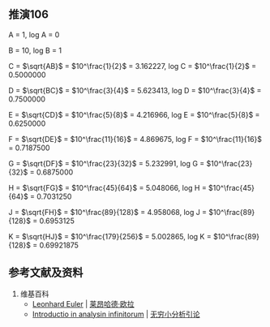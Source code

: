 ## 推演106

A = 1, log A = 0

B = 10, log B = 1

C =  $\sqrt{AB}$ = $10^\frac{1}{2}$ = 3.162227, log C = $10^\frac{1}{2}$ = 0.5000000

D =  $\sqrt{BC}$ = $10^\frac{3}{4}$ = 5.623413, log D = $10^\frac{3}{4}$ = 0.7500000

E =  $\sqrt{CD}$ = $10^\frac{5}{8}$ = 4.216966, log E = $10^\frac{5}{8}$ = 0.6250000

F =  $\sqrt{DE}$ = $10^\frac{11}{16}$ = 4.869675, log F = $10^\frac{11}{16}$ = 0.7187500

G =  $\sqrt{DF}$ = $10^\frac{23}{32}$ = 5.232991, log G = $10^\frac{23}{32}$ = 0.6875000

H =  $\sqrt{FG}$ = $10^\frac{45}{64}$ = 5.048066, log H = $10^\frac{45}{64}$ = 0.7031250

J =  $\sqrt{FH}$ = $10^\frac{89}{128}$ = 4.958068, log J = $10^\frac{89}{128}$ = 0.6953125

K =  $\sqrt{HJ}$ = $10^\frac{179}{256}$ = 5.002865, log K = $10^\frac{89}{128}$ = 0.69921875

## 参考文献及资料

1. 维基百科
	- [Leonhard Euler](https://en.wikipedia.org/wiki/Leonhard_Euler) | [莱昂哈德·欧拉](https://zh.wikipedia.org/wiki/%E8%90%8A%E6%98%82%E5%93%88%E5%BE%B7%C2%B7%E6%AD%90%E6%8B%89) 
	- [Introductio in analysin infinitorum](https://en.wikipedia.org/wiki/Introductio_in_analysin_infinitorum) | [无穷小分析引论](https://zh.wikipedia.org/wiki/%E6%97%A0%E7%A9%B7%E5%B0%8F%E5%88%86%E6%9E%90%E5%BC%95%E8%AE%BA) 




